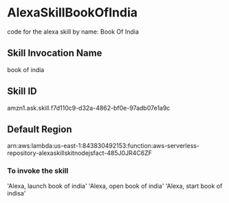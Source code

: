 # AlexaSkillBookOfIndia
code for the alexa skill by name: Book Of India

## Skill Invocation Name
book of india

## Skill ID
amzn1.ask.skill.f7d110c9-d32a-4862-bf0e-97adb07e1a9c

## Default Region
arn:aws:lambda:us-east-1:843830492153:function:aws-serverless-repository-alexaskillskitnodejsfact-485J0JR4C6ZF

### To invoke the skill
'Alexa, launch book of india'
'Alexa, open book of india'
'Alexa, start book of indisa'
